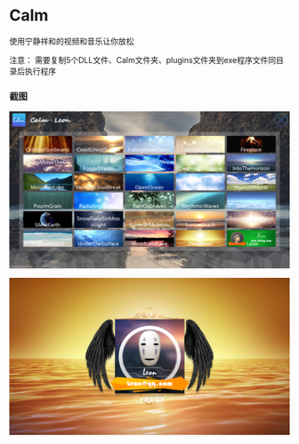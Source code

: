 # Calm
使用宁静祥和的视频和音乐让你放松

注意：
  需要复制5个DLL文件、Calm文件夹、plugins文件夹到exe程序文件同目录后执行程序
  
### 截图
![image](./生成/截图.png)

![image](./生成/截图_.png)